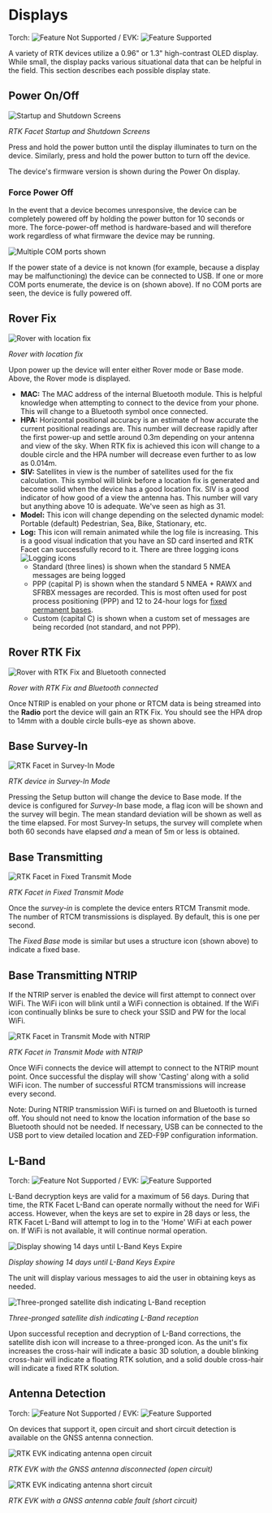# Displays

Torch: ![Feature Not Supported](img/Icons/RedDot.png) / EVK: ![Feature Supported](img/Icons/GreenDot.png)

A variety of RTK devices utilize a 0.96" or 1.3" high-contrast OLED display. While small, the display packs various situational data that can be helpful in the field. This section describes each possible display state.

## Power On/Off

![Startup and Shutdown Screens](img/Displays/SparkFun_RTK_Facet_-_Display_On_Off.jpg)

*RTK Facet Startup and Shutdown Screens*

Press and hold the power button until the display illuminates to turn on the device. Similarly, press and hold the power button to turn off the device.

The device's firmware version is shown during the Power On display.

### Force Power Off

In the event that a device becomes unresponsive, the device can be completely powered off by holding the power button for 10 seconds or more. The force-power-off method is hardware-based and will therefore work regardless of what firmware the device may be running.

![Multiple COM ports shown](img/Serial/SparkFun_RTK_Facet_-_Multiple_COM_Ports.jpg)

If the power state of a device is not known (for example, because a display may be malfunctioning) the device can be connected to USB. If one or more COM ports enumerate, the device is on (shown above). If no COM ports are seen, the device is fully powered off.

## Rover Fix

![Rover with location fix](img/Displays/SparkFun_RTK_Facet_-_Main_Display_Icons.jpg)

*Rover with location fix*

Upon power up the device will enter either Rover mode or Base mode. Above, the Rover mode is displayed.

* **MAC:** The MAC address of the internal Bluetooth module. This is helpful knowledge when attempting to connect to the device from your phone. This will change to a Bluetooth symbol once connected.
* **HPA:** Horizontal positional accuracy is an estimate of how accurate the current positional readings are. This number will decrease rapidly after the first power-up and settle around 0.3m depending on your antenna and view of the sky. When RTK fix is achieved this icon will change to a double circle and the HPA number will decrease even further to as low as 0.014m.
* **SIV:** Satellites in view is the number of satellites used for the fix calculation. This symbol will blink before a location fix is generated and become solid when the device has a good location fix. SIV is a good indicator of how good of a view the antenna has. This number will vary but anything above 10 is adequate. We've seen as high as 31.
* **Model:** This icon will change depending on the selected dynamic model: Portable (default) Pedestrian, Sea, Bike, Stationary, etc.
* **Log:** This icon will remain animated while the log file is increasing. This is a good visual indication that you have an SD card inserted and RTK Facet can successfully record to it. There are three logging icons ![Logging icons](img/Displays/SparkFun%20RTK%20Logging%20Types.png)
    * Standard (three lines) is shown when the standard 5 NMEA messages are being logged
    * PPP (capital P) is shown when the standard 5 NMEA + RAWX and SFRBX messages are recorded. This is most often used for post process positioning (PPP) and 12 to 24-hour logs for [fixed permanent bases](permanent_base.md).
    * Custom (capital C) is shown when a custom set of messages are being recorded (not standard, and not PPP).

## Rover RTK Fix

![Rover with RTK Fix and Bluetooth connected](img/Displays/SparkFun_RTK_Express_-_Display_-_Rover_RTK_Fixed.jpg)

*Rover with RTK Fix and Bluetooth connected*

Once NTRIP is enabled on your phone or RTCM data is being streamed into the **Radio** port the device will gain an RTK Fix. You should see the HPA drop to 14mm with a double circle bulls-eye as shown above.

## Base Survey-In

![RTK Facet in Survey-In Mode](img/Displays/SparkFun_RTK_Express_-_Display_-_Survey-In.jpg)

*RTK device in Survey-In Mode*

Pressing the Setup button will change the device to Base mode. If the device is configured for *Survey-In* base mode, a flag icon will be shown and the survey will begin. The mean standard deviation will be shown as well as the time elapsed. For most Survey-In setups, the survey will complete when both 60 seconds have elapsed *and* a mean of 5m or less is obtained.

## Base Transmitting

![RTK Facet in Fixed Transmit Mode](img/Displays/SparkFun_RTK_Express_-_Display_-_FixedBase-Xmitting.jpg)

*RTK Facet in Fixed Transmit Mode*

Once the *survey-in* is complete the device enters RTCM Transmit mode. The number of RTCM transmissions is displayed. By default, this is one per second.

The *Fixed Base* mode is similar but uses a structure icon (shown above) to indicate a fixed base.

## Base Transmitting NTRIP

If the NTRIP server is enabled the device will first attempt to connect over WiFi. The WiFi icon will blink until a WiFi connection is obtained. If the WiFi icon continually blinks be sure to check your SSID and PW for the local WiFi. 

![RTK Facet in Transmit Mode with NTRIP](img/Displays/SparkFun_RTK_Express_-_Display_-_FixedBase-Casting.jpg)

*RTK Facet in Transmit Mode with NTRIP*


Once WiFi connects the device will attempt to connect to the NTRIP mount point. Once successful the display will show 'Casting' along with a solid WiFi icon. The number of successful RTCM transmissions will increase every second.

Note: During NTRIP transmission WiFi is turned on and Bluetooth is turned off. You should not need to know the location information of the base so Bluetooth should not be needed. If necessary, USB can be connected to the USB port to view detailed location and ZED-F9P configuration information.

## L-Band

Torch: ![Feature Not Supported](img/Icons/RedDot.png) / EVK: ![Feature Supported](img/Icons/GreenDot.png)

L-Band decryption keys are valid for a maximum of 56 days. During that time, the RTK Facet L-Band can operate normally without the need for WiFi access. However, when the keys are set to expire in 28 days or less, the RTK Facet L-Band will attempt to log in to the 'Home' WiFi at each power on. If WiFi is not available, it will continue normal operation. 

![Display showing 14 days until L-Band Keys Expire](img/Displays/SparkFun_RTK_LBand_DayToExpire.jpg)

*Display showing 14 days until L-Band Keys Expire*

The unit will display various messages to aid the user in obtaining keys as needed.

![Three-pronged satellite dish indicating L-Band reception](img/Displays/SparkFun_RTK_LBand_Indicator.jpg)

*Three-pronged satellite dish indicating L-Band reception*

Upon successful reception and decryption of L-Band corrections, the satellite dish icon will increase to a three-pronged icon. As the unit's fix increases the cross-hair will indicate a basic 3D solution, a double blinking cross-hair will indicate a floating RTK solution, and a solid double cross-hair will indicate a fixed RTK solution.

## Antenna Detection

Torch: ![Feature Not Supported](img/Icons/RedDot.png) / EVK: ![Feature Supported](img/Icons/GreenDot.png)

On devices that support it, open circuit and short circuit detection is available on the GNSS antenna connection.

![RTK EVK indicating antenna open circuit](img/SparkFun-RTK-EVK-OLED_Antenna_Open_Highlighted.jpg)

*RTK EVK with the GNSS antenna disconnected (open circuit)*

![RTK EVK indicating antenna short circuit](img/SparkFun-RTK-EVK-OLED_Antenna_Short_Highlighted.jpg)

*RTK EVK with a GNSS antenna cable fault (short circuit)*

